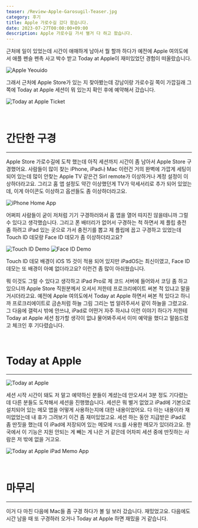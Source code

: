 ```yaml
---
teaser: /Review-Apple-Garosugil-Teaser.jpg
category: 후기
title: Apple 가로수길 갔다 왔습니다.
date: 2023-07-27T00:00:00+09:00
description: Apple 가로수길 가서 별거 다 하고 왔습니다.
---
```


근처에 일이 있었는데 시간이 애매하게 남아서 뭘 할까 하다가 예전에 Apple 여의도에서 애플 펜슬 펜촉 사고 박수 받고 Today at Apple이 재미있었던 경험이 떠올랐습니다.

![Apple Yeouido](/Review-Apple-Garosugil-Apple-Yeouido.jpg)

그래서 근처에 Apple Store가 있는 지 찾아봤는데 강남이랑 가로수길 쪽이 가깝길래 그 쪽에 Today at Apple 세션이 뭐 있는지 확인 후에 예약해서 갔습니다.

![Today at Apple Ticket](/Review-Apple-Garosugil-Today-at-Apple-Ticket.jpg)

<br />

# 간단한 구경

---

Apple Store 가로수길에 도착 했는데 아직 세션까지 시간이 좀 남아서 Apple Store 구경했어요. 사람들이 많이 찾는 iPhone, iPad나 Mac 이런건 거의 완벽에 가깝게 세팅이 되어 있는데 많이 안찾는 Apple TV 같은건 Sirl remote가 이상하거나 계정 설정이 이상하더라고요. 그리고 홈 앱 설정도 약간 이상했던게 TV가 악세서리로 추가 되어 있었는데, 이게 아이콘도 이상하고 옵션들도 좀 이상하더라고요.

![iPhone Home App](/Review-Apple-Garosugil-iPhone-Home-App.jpg)

어쩌피 사람들이 굳이 저처럼 기기 구경하러와서 홈 앱을 열어 따지진 않을테니까 그럴 수 있다고 생각했습니다. 그리고 폰 배터리가 없어서 구경하는 척 하면서 제 플립 충전 좀 하려고 iPad 있는 곳으로 가서 충전기를 뽑고 제 플립에 꼽고 구경하고 있었는데 Touch ID 데모랑 Face ID 데모가 좀 이상하더라고요?

![Touch ID Demo](/Review-Apple-Garosugil-Touch-ID-Demo.jpg)
![Face ID Demo](/Review-Apple-Garosugil-Face-ID-Demo.jpg)

Touch ID 데모 배경이 iOS 15 것이 적용 되어 있지만 iPadOS는 최신이였고, Face ID 데모는 또 배경이 아예 없더라고요? 이런건 좀 많이 아쉬웠습니다.

뭐 이것도 그럴 수 있다고 생각하고 iPad Pro로 제 코드 서버에 들어와서 코딩 좀 하고 있으니까 Apple Store 직원분께서 오셔서 저한테 프로크리에이트 써본 적 있냐고 말을 거시더라고요. 예전에 Apple 여의도에서 Today at Apple 하면서 써본 적 있다고 하니까 프로크리에이트로 금손처럼 하늘 그림 그리는 법 알려주셔서 같이 하늘을 그렸고요. 그 다음에 갤럭시 밖에 안쓰냐, iPad로 어떤거 자주 하시냐 이런 이야기 하다가 저한테 Today at Apple 세션 참가할 생각이 없냐 물어봐주셔서 이미 예약을 했다고 말씀드렸고 체크인 후 기다렸습니다.

<br />

# Today at Apple

---

![Today at Apple](/Review-Apple-Garosugil-Today-at-Apple.jpg)

세션 시작 시간이 돼도 저 말고 예약하신 분들이 계셨는데 안오셔서 3분 정도 기다렸는데 다른 분들도 도착해서 세션을 진행했습니다. 세션은 뭐 별거 없었고 iPad에 기본으로 설치되어 있는 메모 앱을 어떻게 사용하는지에 대한 내용이었어요. 다 아는 내용이라 재미없었는데 내 휴가 그려보기 이건 좀 재미있었고요. 세션 하는 동안 지급받은 iPad로 좀 딴짓을 했는데 이 iPad에 저장되어 있는 메모에 `지도`를 사용한 메모가 있더라고요. 한국에서 이 기능은 지원 안되는 게 빼는 게 나은 거 같은데 어차피 세션 중에 딴짓하는 사람은 저 밖에 없을 거고요.

![Today at Apple iPad Memo App](/Review-Apple-Garosugil-Today-at-Apple-iPad-Memo-App.jpg)

<br />

# 마무리

---

이거 다 마친 다음에 Mac들 좀 구경 하다가 볼 일 보러 갔습니다. 재밌었고요. 다음에도 시간 남을 때 또 구경하러 오거나 Today at Apple 하면 재밌을 거 같습니다.
